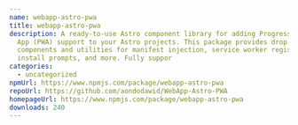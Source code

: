 ```yaml
---
name: webapp-astro-pwa
title: webapp-astro-pwa
description: A ready-to-use Astro component library for adding Progressive Web
  App (PWA) support to your Astro projects. This package provides drop-in
  components and utilities for manifest injection, service worker registration,
  install prompts, and more. Fully suppor
categories:
  - uncategorized
npmUrl: https://www.npmjs.com/package/webapp-astro-pwa
repoUrl: https://github.com/aondodawid/WebApp-Astro-PWA
homepageUrl: https://www.npmjs.com/package/webapp-astro-pwa
downloads: 240
---
```

